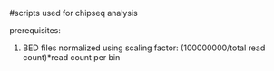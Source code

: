 \#scripts used for chipseq analysis

prerequisites:
1. BED files normalized using scaling factor: (100000000/total read count)*read count per bin

